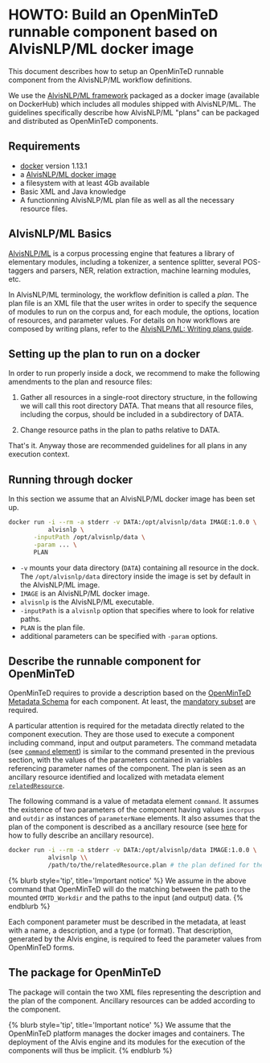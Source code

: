 


# HOWTO: Build an OpenMinTeD runnable component based on AlvisNLP/ML docker image

This document describes how to setup an OpenMinTeD runnable component from the AlvisNLP/ML workflow definitions.

We use the [AlvisNLP/ML framework](https://github.com/Bibliome/alvisnlp) packaged as a docker image (available on DockerHub) which includes all modules shipped with AlvisNLP/ML. The guidelines specifically describe how AlvisNLP/ML "plans" can be packaged and distributed as OpenMinTeD components.

## Requirements

* [docker](https://www.docker.com/) version 1.13.1
* a [AlvisNLP/ML docker image](https://github.com/openminted/alvis-docker)
* a filesystem with at least 4Gb available
* Basic XML and Java knowledge
* A functionning AlvisNLP/ML plan file as well as all the necessary resource files.

## AlvisNLP/ML Basics

[AlvisNLP/ML](https://github.com/Bibliome/alvisnlp) is a corpus processing engine that features a library of elementary modules, including a tokenizer, a sentence splitter, several POS-taggers and parsers, NER, relation extraction, machine learning modules, etc.

In AlvisNLP/ML terminology, the workflow definition is called a *plan*.
The plan file is an XML file that the user writes in order to specify the sequence of modules to run on the corpus and, for each module, the options, location of resources, and parameter values.
For details on how workflows are composed by writing plans, refer to the [AlvisNLP/ML: Writing plans guide](https://github.com/Bibliome/alvisnlp/wiki/Writing-plans).


<!-- Users run AlvisNLP/ML -->

<!--AlvisNLP
Before going further, let's define the notion of plan into Alvis. --> <!--A plan is a preconfigured receipt using the Alvis elementary components in order to define a specific runable module. These runnable modules are workflows but in this OpenMinTeD context they are seen as OpenMinTeD compatible modules. Thus, rather than composing several modules, a plan here lets us just adapt an Alvis module to an OpenMinTeD component by preparing the interface for its inputs, outputs and parameters.-->

<!--
## Define a runnable component with an Alvis plan
A plan for a runnable component is a XML file (with extension `.plan`) that contains 3 parts : a read part that configures the inputs, a write part that configures the outputs, and a process part that configures the task of the Alvis module being adapted as an OpenMinTeD runnable component.

The following plan adapts the Alvis module named `WoSMig` to an runnable component. `WoSMig` do tokenization of text documents. The plan is composed of the Alvis module `TextFileReader` to read text files, the module `TabularExport` to export the results as tabular forms, and the process module `WoSMig` doing the tokenization task. All runnable components are set in this way, it is just the `read` and `write` parts who changes according to the needs. The process modules to use are available into Alvis. Alvis also has several typical modules for the read and write parts (new modules can also be implemented, for example to convert new formats).
```xml
<alvisnlp-plan id="OMTD_WoSMig">
	<read class="TextFileReader"/>
	<annotation class="WoSMig"/>
	<write class="TabularExport"/>
</alvisnlp-plan>
```

You can feed values of parameters (that don't require to be used as input parameter of the component) into the plan. That has the double advantage of recording the optimal parameters and values and reducing for the end user the number of input parameters to consider. In the following modified plan parameters `ponctuations` and `balancedPuntuations` of module `WoSMig` are fed.
```xml
<alvisnlp-plan id="OMTD_WoSMig">
	<read class="TextFileReader"/>
	<annotation class="WoSMig">
  		<punctuations>?.!;,:-</punctuations>
  		<balancedPunctuations>()[]{}""</balancedPunctuations>
	</annotation>
	<write class="TabularExport"/>
</alvisnlp-plan>
```

{% blurb style='tip', title='Important notice' %}
Note that, what interests us here is using the Alvis plans to make the Alvis modules compatible with OpenMinTeD. Plans are used in a general way to define complexe workflows. A more complete presentation of how to write plans is available [here](https://github.com/Bibliome/alvisnlp/wiki/Writing-plans). 
{% endblurb %}
-->

## Setting up the plan to run on a docker

In order to run properly inside a dock, we recommend to make the following amendments to the plan and resource files:

1. Gather all resources in a single-root directory structure, in the following we will call this root directory DATA. That means that all resource files, including the corpus, should be included in a subdirectory of DATA.

2. Change resource paths in the plan to paths relative to DATA.

That's it. Anyway those are recommended guidelines for all plans in any execution context.

## Running through docker

In this section we assume that an AlvisNLP/ML docker image has been set up.

```bash
docker run -i --rm -a stderr -v DATA:/opt/alvisnlp/data IMAGE:1.0.0 \ 
           alvisnlp \
	   -inputPath /opt/alvisnlp/data \
	   -param ... \
	   PLAN
```

* `-v` mounts your data directory (`DATA`) containing all resource in the dock. The `/opt/alvisnlp/data` directory inside the image is set by default in the AlvisNLP/ML image.
* `IMAGE` is an AlvisNLP/ML docker image.
* `alvisnlp` is the AlvisNLP/ML executable.
* `-inputPath` is a `alvisnlp` option that specifies where to look for relative paths.
* `PLAN` is the plan file.
* additional parameters can be specified with `-param` options.

<!--
Defining a plan requires you to know Alvis and its modules. However, most of the time you will be re-using existing plans that are created by the Alvis developers. To know which modules to use, you can ckeck in command line with a docker container using the following commands.
```bash
docker run mandiayba/alvisengine:1.0.0 alvisnlp -supportedModules # Alvis general help

docker run mandiayba/alvisengine:1.0.0 alvisnlp -supportedModules # list modules, including some typical readers and writers

docker run mandiayba/alvisengine:1.0.0 alvisnlp -supportedConversions # list more complex converters

docker run run mandiayba/alvisengine:1.0.0 alvisnlp -moduleDoc WoSMig # a user-document of component named `WoSMig` 
```
-->

## Describe the runnable component for OpenMinTeD

OpenMinTeD requires to provide a description based on the [OpenMinTeD Metadata Schema](https://guidelines.openminted.eu/the_omtd-share_metadata_schema.html) for each component.
At least, the [mandatory subset](https://guidelines.openminted.eu/guidelines_for_providers_of_sw_resources/recommended_schema_for_sw_resources.html) are required.

<!--
Alvis  automatically generates some element instances of the schema (module name and presentation, input and output parameter description, etc.), some others currently need to be defined by hand (i.e., external resources, citation, etc.). Regardless the method, what is important is to provide a valid XML description (against the schema) of the component.
-->

A particular attention is required for the metadata directly related to the component execution. They are those used to execute a component including command, input and output parameters. The command metadata (see [`command` element](https://guidelines.openminted.eu/components_command.html)) is similar to the command presented in the previous section, with the values of the parameters contained in variables referencing parameter names of the component. The plan is seen as an ancillary resource identified and localized with metadata element [`relatedResource`](https://guidelines.openminted.eu/compoments_relatedResource.md). 

The following command is a value of metadata element `command`. It assumes the existence of two parameters of the component having values `incorpus` and `outdir` as instances of `parameterName` elements. It also assumes that the plan of the component is described as a ancillary resource (see [here](https://guidelines.openminted.eu/guidelines_for_providers_of_ancillary_resources/)  for how to fully describe an ancillary resource). 
```bash
docker run -i --rm -a stderr -v DATA:/opt/alvisnlp/data IMAGE:1.0.0 \
           alvisnlp \\
           /path/to/the/relatedResource.plan # the plan defined for the module is provided as a related resource
```
{% blurb style='tip', title='Important notice' %}
We assume in the above command that OpenMinTeD will do the matching between the path to the mounted `OMTD_Workdir` and the paths to the input (and output) data.
{% endblurb %}

Each component parameter must be described in the metadata, at least with a name, a description, and a type (or format). That description, generated by the Alvis engine, is required to feed the parameter values from OpenMinTeD forms.

## The package for OpenMinTeD
The package will contain the two XML files representing the description and the plan of the component. Ancillary resources can be added according to the component.

{% blurb style='tip', title='Important notice' %}
We assume that the OpenMinTeD platform manages the docker images and containers. The deployment of the Alvis engine and its modules for the execution of the components will thus be implicit.
{% endblurb %}


